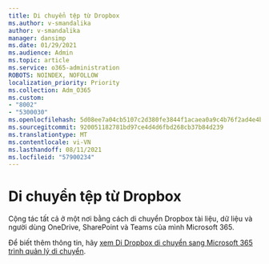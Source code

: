 ```yaml
---
title: Di chuyển tệp từ Dropbox
ms.author: v-smandalika
author: v-smandalika
manager: dansimp
ms.date: 01/29/2021
ms.audience: Admin
ms.topic: article
ms.service: o365-administration
ROBOTS: NOINDEX, NOFOLLOW
localization_priority: Priority
ms.collection: Adm_O365
ms.custom:
- "8002"
- "5300030"
ms.openlocfilehash: 5d08ee7a04cb5107c2d380fe3844f1acaea0a9c4b76f2ad4e4b36f469e44e9fc
ms.sourcegitcommit: 920051182781bd97ce4d4d6fbd268cb37b84d239
ms.translationtype: MT
ms.contentlocale: vi-VN
ms.lasthandoff: 08/11/2021
ms.locfileid: "57900234"
---
```

# <a name="migrate-files-from-dropbox"></a>Di chuyển tệp từ Dropbox

Cộng tác tất cả ở một nơi bằng cách di chuyển Dropbox tài liệu, dữ liệu và người dùng OneDrive, SharePoint và Teams của mình Microsoft 365.

Để biết thêm thông tin, hãy [xem Di Dropbox di chuyển sang Microsoft 365 trình quản lý di chuyển](https://docs.microsoft.com/sharepointmigration/mm-dropbox-overview).


